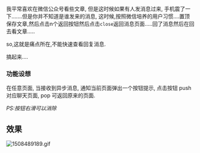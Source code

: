 我平常喜欢在微信公众号看些文章, 但是这时候如果有人发消息过来, 手机震了一下.......但是你并不知道是谁发来的消息, 这时候,按照微信培养的用户习惯....置顶保存文章,然后点击n个返回按钮然后点击`close`返回消息页面.....回了消息然后在回去看文章.....

so,这就是痛点所在,不能快速查看回复消息.

搞起来....

### 功能设想

在任意页面, 当接收到异步消息, 通知当前页面弹出一个按钮提示, 点击按钮 push 对应聊天页面, pop 可返回原来的页面.

*PS:按钮右滑可以消除*


## 效果
![1508489189.gif](./img/1508489189.gif)
